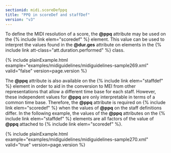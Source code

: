 ```yaml
---
sectionid: midi.scoreDefppq
title: "PPQ in scoreDef and staffDef"
version: "v3"
---
```


To define the MIDI resolution of a score, the **@ppq** attribute may be used on the {% include link elem="scoredef" %} element. This value can be used to interpret the values found in
the **@dur.ges** attribute on elements in the {% include link att-class="att.duration.performed" %} class.


{% include plainExample.html example="examples/midiguidelines/midiguidelines-sample269.xml" valid="false" version=page.version %}



The **@ppq** attribute is also available on the {% include link elem="staffdef" %} element
in order to aid in the conversion to MEI from other representations that allow a different
time base for each staff. However, these independent values for **@ppq** are only
interpretable in terms of a common time base. Therefore, the **@ppq** attribute is
required on {% include link elem="scoredef" %} when the values of **@ppq** on the staff
definitions differ. In the following example, the values of the **@ppq** attributes on
the {% include link elem="staffdef" %} elements are all factors of the value of **@ppq**
attached to {% include link elem="scoredef" %}. 


{% include plainExample.html example="examples/midiguidelines/midiguidelines-sample270.xml" valid="true" version=page.version %}



